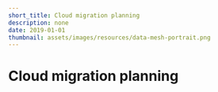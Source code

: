 ```yaml
---
short_title: Cloud migration planning
description: none
date: 2019-01-01
thumbnail: assets/images/resources/data-mesh-portrait.png
---
```


# Cloud migration planning
